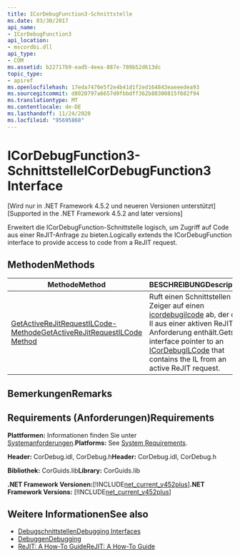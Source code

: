 ```yaml
---
title: ICorDebugFunction3-Schnittstelle
ms.date: 03/30/2017
api_name:
- ICorDebugFunction3
api_location:
- mscordbi.dll
api_type:
- COM
ms.assetid: b22717b9-ead5-4eea-887e-789b52d613dc
topic_type:
- apiref
ms.openlocfilehash: 17eda7470e5f2e4b41d1f2ed164843eaeeedea93
ms.sourcegitcommit: d8020797a6657d0fbbdff362b80300815f682f94
ms.translationtype: MT
ms.contentlocale: de-DE
ms.lasthandoff: 11/24/2020
ms.locfileid: "95695868"
---
```

# <a name="icordebugfunction3-interface"></a><span data-ttu-id="6ccb5-102">ICorDebugFunction3-Schnittstelle</span><span class="sxs-lookup"><span data-stu-id="6ccb5-102">ICorDebugFunction3 Interface</span></span>

<span data-ttu-id="6ccb5-103">[Wird nur in .NET Framework 4.5.2 und neueren Versionen unterstützt]</span><span class="sxs-lookup"><span data-stu-id="6ccb5-103">[Supported in the .NET Framework 4.5.2 and later versions]</span></span>  
  
 <span data-ttu-id="6ccb5-104">Erweitert die ICorDebugFunction-Schnittstelle logisch, um Zugriff auf Code aus einer ReJIT-Anfrage zu bieten.</span><span class="sxs-lookup"><span data-stu-id="6ccb5-104">Logically extends the ICorDebugFunction interface to provide access to code from a ReJIT request.</span></span>  
  
## <a name="methods"></a><span data-ttu-id="6ccb5-105">Methoden</span><span class="sxs-lookup"><span data-stu-id="6ccb5-105">Methods</span></span>  
  
|<span data-ttu-id="6ccb5-106">Methode</span><span class="sxs-lookup"><span data-stu-id="6ccb5-106">Method</span></span>|<span data-ttu-id="6ccb5-107">BESCHREIBUNG</span><span class="sxs-lookup"><span data-stu-id="6ccb5-107">Description</span></span>|  
|------------|-----------------|  
|[<span data-ttu-id="6ccb5-108">GetActiveReJitRequestILCode-Methode</span><span class="sxs-lookup"><span data-stu-id="6ccb5-108">GetActiveReJitRequestILCode Method</span></span>](icordebugfunction3-getactiverejitrequestilcode-method.md)|<span data-ttu-id="6ccb5-109">Ruft einen Schnittstellen Zeiger auf einen [icordebugilcode](icordebugilcode-interface.md) ab, der die Il aus einer aktiven ReJIT-Anforderung enthält.</span><span class="sxs-lookup"><span data-stu-id="6ccb5-109">Gets an interface pointer to an [ICorDebugILCode](icordebugilcode-interface.md) that contains the IL from an active ReJIT request.</span></span>|  
  
## <a name="remarks"></a><span data-ttu-id="6ccb5-110">Bemerkungen</span><span class="sxs-lookup"><span data-stu-id="6ccb5-110">Remarks</span></span>  
  
## <a name="requirements"></a><span data-ttu-id="6ccb5-111">Requirements (Anforderungen)</span><span class="sxs-lookup"><span data-stu-id="6ccb5-111">Requirements</span></span>  

 <span data-ttu-id="6ccb5-112">**Plattformen:** Informationen finden Sie unter [Systemanforderungen](../../get-started/system-requirements.md).</span><span class="sxs-lookup"><span data-stu-id="6ccb5-112">**Platforms:** See [System Requirements](../../get-started/system-requirements.md).</span></span>  
  
 <span data-ttu-id="6ccb5-113">**Header:** CorDebug.idl, CorDebug.h</span><span class="sxs-lookup"><span data-stu-id="6ccb5-113">**Header:** CorDebug.idl, CorDebug.h</span></span>  
  
 <span data-ttu-id="6ccb5-114">**Bibliothek:** CorGuids.lib</span><span class="sxs-lookup"><span data-stu-id="6ccb5-114">**Library:** CorGuids.lib</span></span>  
  
 <span data-ttu-id="6ccb5-115">**.NET Framework Versionen:**[!INCLUDE[net_current_v452plus](../../../../includes/net-current-v452plus-md.md)]</span><span class="sxs-lookup"><span data-stu-id="6ccb5-115">**.NET Framework Versions:** [!INCLUDE[net_current_v452plus](../../../../includes/net-current-v452plus-md.md)]</span></span>  
  
## <a name="see-also"></a><span data-ttu-id="6ccb5-116">Weitere Informationen</span><span class="sxs-lookup"><span data-stu-id="6ccb5-116">See also</span></span>

- [<span data-ttu-id="6ccb5-117">Debugschnittstellen</span><span class="sxs-lookup"><span data-stu-id="6ccb5-117">Debugging Interfaces</span></span>](debugging-interfaces.md)
- [<span data-ttu-id="6ccb5-118">Debuggen</span><span class="sxs-lookup"><span data-stu-id="6ccb5-118">Debugging</span></span>](index.md)
- [<span data-ttu-id="6ccb5-119">ReJIT: A How-To Guide</span><span class="sxs-lookup"><span data-stu-id="6ccb5-119">ReJIT: A How-To Guide</span></span>](/archive/blogs/davbr/rejit-a-how-to-guide)
